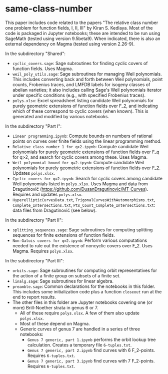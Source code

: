 # same-class-number

This paper includes code related to the papers "The relative class number one problem for function fields, I, II, III" by Kiran S. Kedlaya. Most of the code is packaged in Jupyter notebooks; these are intended to be run using SageMath (tested using version 9.5beta9). When indicated, there is also an external dependency on Magma (tested using version 2.26-9).

In the subdirectory "Shared":

- `cyclic_covers.sage`: Sage subroutines for finding cyclic covers of function fields. Uses Magma.
- `weil_poly_utils.sage`: Sage subroutines for managing Weil polynomials. This includes converting back and forth between Weil polynomials, point counts, Frobenius traces, and LMFDB labels for isogeny classes of abelian varieties; it also includes calling Sage's Weil polynomials iterator under specific conditions (e.g., with specified Frobenius traces).
- `polys.xlsx`: Excel spreadsheet listing candidate Weil polynomials for purely geometric extensions of function fields over F_2, and indicating which of these correspond to cyclic covers (when known). This is generated and modified by various notebooks.

In the subdirectory "Part I":

- `Linear programming.ipynb`: Compute bounds on numbers of rational points on curves over finite fields using the linear programming method.
- `Relative class number 1 for q>2.ipynb`: Compute candidate Weil polynomials for purely geometric extensions of function fields over F_q for q>2, and search for cyclic covers among these. Uses Magma.
- `Weil polynomial bound for q=2.ipynb`: Compute candidate Weil polynomials for purely geometric extensions of function fields over F_2. Updates `polys.xlsx`.
- `Cyclic covers for q=2.ipynb`: Search for cyclic covers among candidate Weil polynomials listed in `polys.xlsx`. Uses Magma and data from Dragutinović (https://github.com/DusanDragutinovic/MT_Curves). Requires and updates `polys.xlsx`.
- `HyperellipticCurvesData.txt`, `TrigonalCurvesWithAutomorphisms.txt`, `Complete_Intersections.txt`, `Pts_Count_Complete_Intersections.txt`: data files from Dragutinović (see below).

In the subdirectory "Part II":

- `splitting_sequences.sage`: Sage subroutines for computing splitting sequences for finite extensions of function fields.
- `Non-Galois covers for q=2.ipynb`: Perform various computations needed to rule out the existence of noncyclic covers over F_2. Uses Magma. Requires `polys.xlsx`. 
 
In the subdirectory "Part III":

- `orbits.sage`: Sage subroutines for computing orbit representatives for the action of a finite group on subsets of a finite set.
- `linalg.sage`: Sage subroutines for linear algebra.
- `preamble.sage`: Common declarations for the notebooks in this folder. This includes some initialization code   plus a function `closeout` run at the end to report results.
- The other files in this folder are Jupyter notebooks covering one (or more) Brill-Noether strata in genus 6 or 7.
  - All of these require `polys.xlsx`. A few of them also update `polys.xlsx`.
  - Most of these depend on Magma.
  - Generic curves of genus 7 are handled in a series of three notebooks:
     - `Genus 7 generic, part 1.ipynb` performs the orbit lookup tree calculation. Creates a temporary file `6-tuples.txt`.
     - `Genus 7 generic, part 2.ipynb` find curves with 6 F_2-points. Requires `6-tuples.txt`.
     - `Genus 7 generic, part 3.ipynb` find curves with 7 F_2-points. Requires `6-tuples.txt`.

